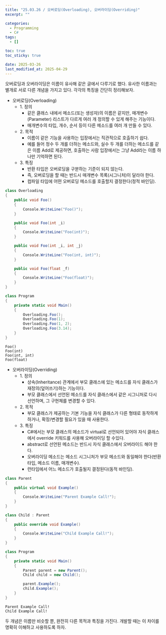 ```yaml
---
title: "25.03.26 / 오버로딩(Overloading), 오버라이딩(Overriding)"
excerpt: ""

categories:
  - Programming
  - C#
tags:
  - []

toc: true
toc_sticky: true

date: 2025-03-26
last_modified_at: 2025-04-29
---
```


오버로딩과 오버라이딩은 이름이 유사해 같은 글에서 다루기로 했다. 유사한 이름과는 별개로 서로 다른 개념을 가지고 있다. 각각의 특징을 간단히 정리해보자.

- 오버로딩(Overloading)
  - 1\. 정의
    - 같은 클래스 내에서 메소드(또는 생성자)의 이름은 같지만, 매개변수(Parameter) 리스트가 다르게 여러 개 정의할 수 있게 해주는 기능이다.
    - 매개변수의 타입, 개수, 순서 등이 다른 메소드를 여러 개 만들 수 있다.
  - 2\. 목적
    - 이름이 같은 기능을 사용하는 입장에서는 직관적으로 호출하기 쉽다.
    - 예를 들어 정수 두 개를 더하는 메소드와, 실수 두 개를 더하는 메소드를 같은 이름 Add로 제공하면, 호출하는 사람 입장에서는 그냥 Add라는 이름 하나만 기억하면 된다.
  - 3\. 특징
    - 반환 타입은 오버로딩을 구분하는 기준이 되지 않는다.
    - 즉, 오버로딩을 할 때는 반드시 매개변수 목록(시그니처)이 달라야 한다.
    - 컴파일 타임에 어떤 오버로딩 메소드를 호출할지 결정한다(정적 바인딩).

```csharp
class Overloading
{
	public void Foo()
    {
    	Console.WriteLine("Foo()");
    }

    public void Foo(int _i)
    {
    	Console.WriteLine("Foo(int)");
    }

    public void Foo(int _i, int _j)
    {
        Console.WriteLine("Foo(int, int)");
    }

    public void Foo(float _f)
    {
    	Console.WriteLine("Foo(float)");
    }
}
```

```csharp
class Program
{
	private static void Main()
    {
        Overloading.Foo();
        Overloading.Foo(1);
        Overloading.Foo(1, 2);
        Overloading.Foo(3.14);
    }
}
```

```text
Foo()
Foo(int)
Foo(int, int)
Foo(float)
```

- 오버라이딩(Overriding)
  - 1\. 정의
    - 상속(Inheritance) 관계에서 부모 클래스에 있는 메소드를 자식 클래스가 재정의(덮어쓰기)하는 기능이다.
    - 부모 클래스에서 선언된 메소드를 자식 클래스에서 같은 시그니처로 다시 선언하며, 그 구현체를 변경할 수 있다.
  - 2\. 목적
    - 부모 클래스가 제공하는 기본 기능을 자식 클래스가 다른 형태로 동작하게 하거나, 확장/변경할 필요가 있을 때 사용한다.
  - 3\. 특징
    - C#에서는 부모 클래스의 메소드가 virtual로 선언되어 있어야 자식 클래스에서 override 키워드를 사용해 오버라이딩 할 수있다.
    - abstract로 선언된 메소드는 반드시 자식 클래스에서 오버라이드 해야 한다.
    - 오버라이딩 메소드는 메소드 시그니처가 부모 메소드와 동일해야 한다(반환 타입, 메소드 이름, 매개변수).
    - 런타임에서 어느 메소드가 호출될지 결정된다(동적 바인딩).

```csharp
class Parent
{
	public virtual void Example()
    {
    	Console.WriteLine("Parent Example Call!");
    }
}

class Child : Parent
{
	public override void Example()
    {
    	Console.WriteLine("Child Example Call!");
    }
}

class Program
{
    private static void Main()
    {
    	Parent parent = new Parent();
        Child child = new Child();

        parent.Example();
        child.Example();
    }
}
```

```text
Parent Example Call!
Child Example Call!
```

두 개념은 이름만 비슷할 뿐, 완전히 다른 목적과 특징을 가진다. 개발할 때는 이 차이를 명확히 이해하고 사용하도록 하자.
